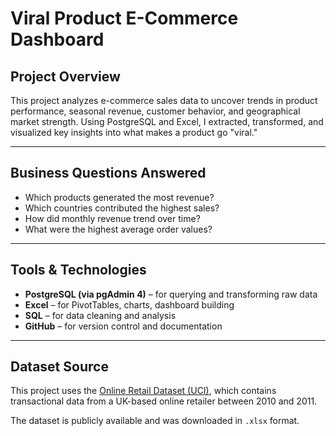 # Viral Product E-Commerce Dashboard

## Project Overview

This project analyzes e-commerce sales data to uncover trends in product performance, seasonal revenue, customer behavior, and geographical market strength. Using PostgreSQL and Excel, I extracted, transformed, and visualized key insights into what makes a product go "viral."

---

## Business Questions Answered

- Which products generated the most revenue?
- Which countries contributed the highest sales?
- How did monthly revenue trend over time?
- What were the highest average order values?

---

## Tools & Technologies

- **PostgreSQL (via pgAdmin 4)** – for querying and transforming raw data
- **Excel** – for PivotTables, charts, dashboard building
- **SQL** – for data cleaning and analysis
- **GitHub** – for version control and documentation

---

## Dataset Source

This project uses the [Online Retail Dataset (UCI)](https://archive.ics.uci.edu/ml/datasets/online+retail), which contains transactional data from a UK-based online retailer between 2010 and 2011.

The dataset is publicly available and was downloaded in `.xlsx` format.
